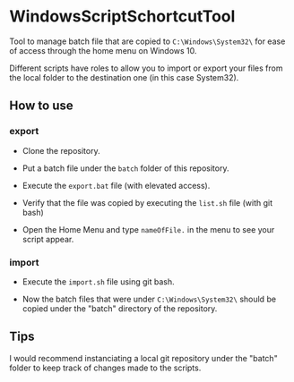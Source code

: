# WindowsScriptSchortcutTool

Tool to manage batch file that are copied to `C:\Windows\System32\` for ease of access through the home menu on Windows 10.

Different scripts have roles to allow you to import or export your files from the local folder to the destination one (in this case System32).

## How to use

### export

- Clone the repository.

- Put a batch file under the `batch` folder of this repository.

- Execute the `export.bat` file (with elevated access).

- Verify that the file was copied by executing the `list.sh` file (with git bash)

- Open the Home Menu and type `nameOfFile.` in the menu to see your script appear.

### import

- Execute the `import.sh` file using git bash.

- Now the batch files that were under `C:\Windows\System32\` should be copied under the "batch" directory of the repository.

## Tips

I would recommend instanciating a local git repository under the "batch" folder to keep track of changes made to the scripts.